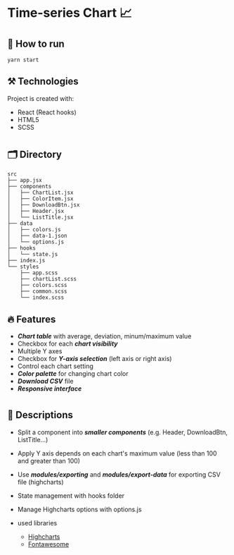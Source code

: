 # Time-series Chart 📈

## 🏁 How to run

    yarn start

## ⚒️ Technologies

Project is created with:

- React (React hooks)
- HTML5
- SCSS

#

## 🗂 Directory

    src
    ├── app.jsx
    ├── components
    │   ├── ChartList.jsx
    │   ├── ColorItem.jsx
    │   ├── DownloadBtn.jsx
    │   ├── Header.jsx
    │   └── ListTitle.jsx
    ├── data
    │   ├── colors.js
    │   ├── data-1.json
    │   └── options.js
    ├── hooks
    │   └── state.js
    ├── index.js
    └── styles
        ├── app.scss
        ├── chartList.scss
        ├── colors.scss
        ├── common.scss
        └── index.scss

## 🔥 Features

- **_Chart table_** with average, deviation, minum/maximum value
- Checkbox for each **_chart visibility_**
- Multiple Y axes
- Checkbox for **_Y-axis selection_** (left axis or right axis)
- Control each chart setting
- **_Color palette_** for changing chart color
- **_Download CSV_** file
- **_Responsive interface_**

#

## 📑 Descriptions

- Split a component into ***smaller components*** (e.g. Header, DownloadBtn, ListTitle...)
- Apply Y axis depends on each chart's maximum value (less than 100 and greater than 100)
- Use **_modules/exporting_** and **_modules/export-data_** for exporting CSV file (highcharts)
- State management with hooks folder
- Manage Highcharts options with options.js

- used libraries
  - [Highcharts](https://www.highcharts.com/)
  - [Fontawesome](https://fontawesome.com/)
